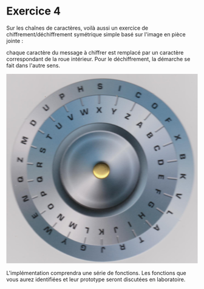 # Exercice 4

Sur les chaînes de caractères, voilà aussi  un exercice de chiffrement/déchiffrement symétrique simple basé sur l'image en pièce jointe : 

chaque  caractère du message à chiffrer  est remplacé par un caractère correspondant de la roue intérieur. 
Pour le déchiffrement, la démarche se fait dans l'autre sens.

![Roue](images/roue.png)

L'implémentation comprendra une série de fonctions. 
Les fonctions que vous aurez identifiées et leur prototype seront discutées en laboratoire.


